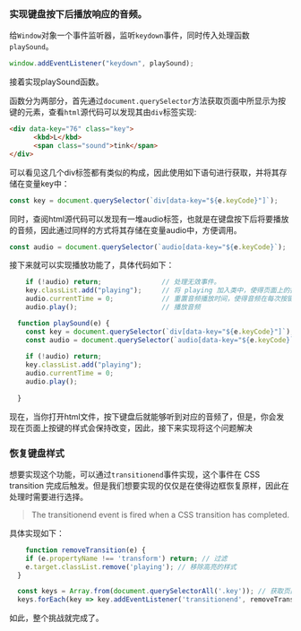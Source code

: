 ### 实现键盘按下后播放响应的音频。
给`Window`对象一个事件监听器，监听`keydown`事件，同时传入处理函数`playSound`。
```javascript
window.addEventListener("keydown", playSound);
```
接着实现playSound函数。

函数分为两部分，首先通过`document.querySelector`方法获取页面中所显示为按键的元素，查看`html`源代码可以发现其由`div`标签实现:
```html
<div data-key="76" class="key">
      <kbd>L</kbd>
      <span class="sound">tink</span>
</div>
```
可以看见这几个div标签都有类似的构成，因此使用如下语句进行获取，并将其存储在变量key中：
```javascript
const key = document.querySelector(`div[data-key="${e.keyCode}"]`);
```

同时，查阅html源代码可以发现有一堆audio标签，也就是在键盘按下后将要播放的音频，因此通过同样的方式将其存储在变量audio中，方便调用。
```javascript
const audio = document.querySelector(`audio[data-key="${e.keyCode}`);
```

接下来就可以实现播放功能了，具体代码如下：
```javascript
    if (!audio) return;               // 处理无效事件。
    key.classList.add("playing");     // 将 playing 加入类中，使得页面上的按键样式发生改变。
    audio.currentTime = 0;            // 重置音频播放时间，使得音频在每次按键按下时播放正常。
    audio.play();                     // 播放音频
```


```javascript
  function playSound(e) {
    const key = document.querySelector(`div[data-key="${e.keyCode}"]`);
    const audio = document.querySelector(`audio[data-key="${e.keyCode}`);
    
    if (!audio) return;
    key.classList.add("playing");
    audio.currentTime = 0;
    audio.play();
    
  }
```

现在，当你打开html文件，按下键盘后就能够听到对应的音频了，但是，你会发现在页面上按键的样式会保持改变，因此，接下来实现将这个问题解决

### 恢复键盘样式

想要实现这个功能，可以通过`transitionend`事件实现，这个事件在 CSS transition 完成后触发。但是我们想要实现的仅仅是在使得边框恢复原样，因此在处理时需要进行选择。
> The transitionend event is fired when a CSS transition has completed.

具体实现如下：
```javascript
    function removeTransition(e) {
    if (e.propertyName !== 'transform') return; // 过滤
    e.target.classList.remove('playing'); // 移除高亮的样式
  }
```
```javascript
  const keys = Array.from(document.querySelectorAll('.key')); // 获取页面所有按键元素
  keys.forEach(key => key.addEventListener('transitionend', removeTransition)); // 添加事件监听
```

如此，整个挑战就完成了。